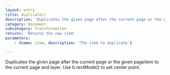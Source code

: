 ```yaml
---
layout: entry
title: duplicate()
description: 'Duplicates the given page after the current page or the given pageitem to the current page and layer. Use b.rectMode() to set center point.'
category: Document
subcategory: Transformation
returns: 'Returns the new item'
parameters:
    - {name: item, description: 'The item to duplicate'}

---
```

Duplicates the given page after the current page or the given pageitem to the current page and layer. Use b.rectMode() to set center point.